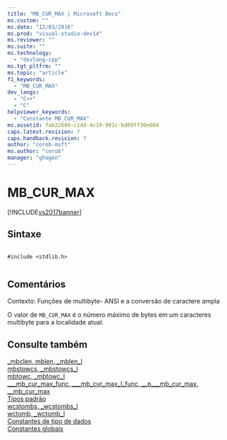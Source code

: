 ```yaml
---
title: "MB_CUR_MAX | Microsoft Docs"
ms.custom: ""
ms.date: "12/03/2016"
ms.prod: "visual-studio-dev14"
ms.reviewer: ""
ms.suite: ""
ms.technology: 
  - "devlang-cpp"
ms.tgt_pltfrm: ""
ms.topic: "article"
f1_keywords: 
  - "MB_CUR_MAX"
dev_langs: 
  - "C++"
  - "C"
helpviewer_keywords: 
  - "Constante MB_CUR_MAX"
ms.assetid: fab22609-c14d-4c19-991c-bd09ff30e604
caps.latest.revision: 7
caps.handback.revision: 7
author: "corob-msft"
ms.author: "corob"
manager: "ghogen"
---
```

# MB_CUR_MAX
[!INCLUDE[vs2017banner](../assembler/inline/includes/vs2017banner.md)]

## Sintaxe  
  
```  
  
#include <stdlib.h>  
  
```  
  
## Comentários  
 Contexto: Funções de multibyte\- ANSI e a conversão de caractere ampla  
  
 O valor de `MB_CUR_MAX` é o número máximo de bytes em um caracteres multibyte para a localidade atual.  
  
## Consulte também  
 [\_mbclen, mblen, \_mblen\_l](../c-runtime-library/reference/mbclen-mblen-mblen-l.md)   
 [mbstowcs, \_mbstowcs\_l](../c-runtime-library/reference/mbstowcs-mbstowcs-l.md)   
 [mbtowc, \_mbtowc\_l](../Topic/mbtowc,%20_mbtowc_l.md)   
 [\_\_\_mb\_cur\_max\_func, \_\_\_mb\_cur\_max\_l\_func, \_\_p\_\_\_mb\_cur\_max, \_\_mb\_cur\_max](../Topic/___mb_cur_max_func,%20___mb_cur_max_l_func,%20__p___mb_cur_max,%20__mb_cur_max.md)   
 [Tipos padrão](../c-runtime-library/standard-types.md)   
 [wcstombs, \_wcstombs\_l](../Topic/wcstombs,%20_wcstombs_l.md)   
 [wctomb, \_wctomb\_l](../c-runtime-library/reference/wctomb-wctomb-l.md)   
 [Constantes de tipo de dados](../Topic/Data%20Type%20Constants.md)   
 [Constantes globais](../c-runtime-library/global-constants.md)
